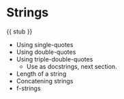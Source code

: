 # Strings

{{ stub }}

- Using single-quotes
- Using double-quotes
- Using triple-double-quotes
    - Use as docstrings, next section.
- Length of a string
- Concatening strings
- f-strings